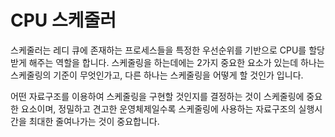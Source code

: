 # CPU 스케줄러

스케줄러는 레디 큐에 존재하는 프로세스들을 특정한 우선순위를 기반으로 CPU를 할당받게 해주는 역할을 합니다. 스케줄링을 하는데에는 2가지 중요한 요소가 있는데 하나는 스케줄링의 기준이 무엇인가고, 다른 하나는 스케줄링을 어떻게 할 것인가 입니다.

어떤 자료구조를 이용하여 스케줄링을 구현할 것인지를 결정하는 것이 스케줄링에 중요한 요소이며,
정밀하고 견고한 운영체제일수록 스케줄링에 사용하는 자료구조의 실행시간을 최대한 줄여나가는 것이 중요합니다.
